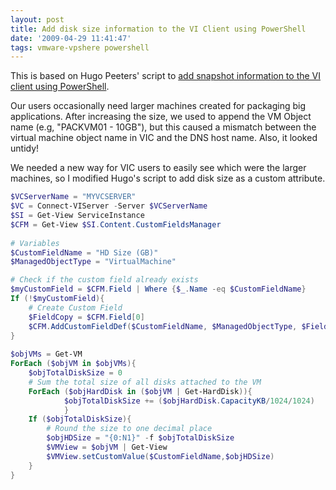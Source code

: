 ```yaml
---
layout: post
title: Add disk size information to the VI Client using PowerShell
date: '2009-04-29 11:41:47'
tags: vmware-vpshere powershell
---
```



This is based on Hugo Peeters' script to [add snapshot information to the VI client using PowerShell](http://www.peetersonline.nl/index.php/vmware/add-snapshot-information-to-the-vi-client-using-powershell/).

Our users occasionally need larger machines created for packaging big applications.  After increasing the size, we used to append the VM Object name (e.g, "PACKVM01  - 10GB"), but this caused a mismatch between the virtual machine object name in VIC and the DNS host name. Also, it looked untidy!

We needed a new way for VIC users to easily see which were the larger machines, so I modified Hugo's script to add disk size as a custom attribute.

```powershell
$VCServerName = "MYVCSERVER"
$VC = Connect-VIServer -Server $VCServerName
$SI = Get-View ServiceInstance
$CFM = Get-View $SI.Content.CustomFieldsManager
 
# Variables
$CustomFieldName = "HD Size (GB)"
$ManagedObjectType = "VirtualMachine"

# Check if the custom field already exists
$myCustomField = $CFM.Field | Where {$_.Name -eq $CustomFieldName}
If (!$myCustomField){
	# Create Custom Field
	$FieldCopy = $CFM.Field[0]
	$CFM.AddCustomFieldDef($CustomFieldName, $ManagedObjectType, $FieldCopy.FieldDefPrivileges, $FieldCopy.FieldInstancePrivileges)
}
 
$objVMs = Get-VM
ForEach ($objVM in $objVMs){
	$objTotalDiskSize = 0
	# Sum the total size of all disks attached to the VM
	ForEach	($objHardDisk in ($objVM | Get-HardDisk)){
			$objTotalDiskSize += ($objHardDisk.CapacityKB/1024/1024)
			}
	If ($objTotalDiskSize){
		# Round the size to one decimal place
		$objHDSize = "{0:N1}" -f $objTotalDiskSize
		$VMView = $objVM | Get-View
		$VMView.setCustomValue($CustomFieldName,$objHDSize)
	}
}
```


